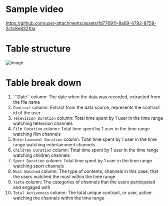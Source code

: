 # Sample video
https://github.com/user-attachments/assets/fd776911-8a69-4792-8759-2c1c8e83210a

# Table structure
![image](https://github.com/user-attachments/assets/255e904d-d4ac-4dac-a7f0-1490dc86ae97)

# Table break down
1. ```Date`` column: The date when the data was recorded, extracted from the file name
2. ```Contract``` column: Extract from the data source, represents the contract id of the user
3. ```Television Duration``` column: Total time spent by 1 user in the time range watching television channels
4. ```Film Duration``` column: Total time spent by 1 user in the time range watching film channels
5. ```Entertainment Duration``` column: Total time spent by 1 user in the time range watching entertainment channels
6. ```Children Duration``` column: Total time spent by 1 user in the time range watching children channels
7. ```Sport Duration``` column: Total time spent by 1 user in the time range watching sport channels
8. ```Most Watched``` column: The type of contents, channels in this case, that the users watched the most within the time range
9. ```Taste``` column: The categories of channels that the users participated and engaged with
10. ```Total Activeness``` column: The total unique contract, or user, active watching the channels within the time range
